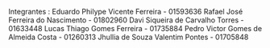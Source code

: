 Integrantes :
Eduardo Philype Vicente Ferreira - 01593636
Rafael José Ferreira do Nascimento - 01802960
Davi Siqueira de Carvalho Torres - 01633448
Lucas Thiago Gomes Ferreira - 01735884
Pedro Victor Gomes de Almeida Costa - 01260313
Jhullia de Souza Valentim Pontes  - 01705848
